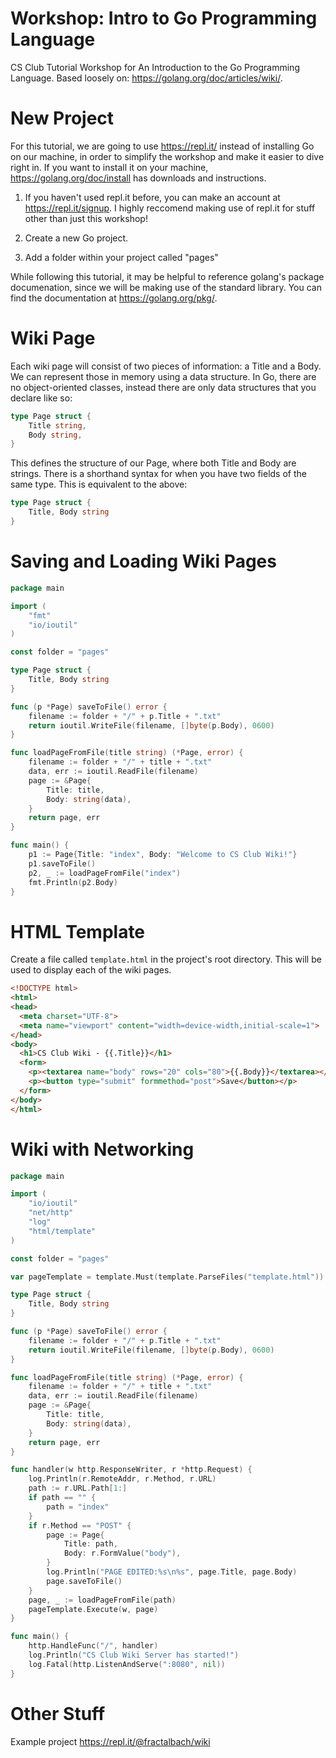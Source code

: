 # Workshop: Intro to Go Programming Language

CS Club Tutorial Workshop for An Introduction to 
the Go Programming Language. 
Based loosely on:
https://golang.org/doc/articles/wiki/.


# New Project 

For this tutorial, we are going to use https://repl.it/ instead of 
installing Go on our machine, in order to simplify the workshop and
make it easier to dive right in. If you want to install it on your
machine, https://golang.org/doc/install has downloads and 
instructions.

1. If you haven't used repl.it before, you can make an account at
   https://repl.it/signup. I highly reccomend making use of repl.it 
   for stuff other than just this workshop!
  
2. Create a new Go project.
  
3. Add a folder within your project called "pages"


While following this tutorial, it may be helpful to reference golang's
package documenation, since we will be making use of the standard
library. You can find the documentation at https://golang.org/pkg/.


# Wiki Page

Each wiki page will consist of two pieces of information: a Title and
a Body. We can represent those in memory using a data structure. In
Go, there are no object-oriented classes, instead there are only 
data structures that you declare like so:

```go
type Page struct {
    Title string,
    Body string,
}
```

This defines the structure of our Page, where both Title and Body are 
strings. There is a shorthand syntax for when you have two fields
of the same type. This is equivalent to the above:

```go
type Page struct {
	Title, Body string
}
```




# Saving and Loading Wiki Pages



```go
package main

import (
    "fmt"
    "io/ioutil"
)

const folder = "pages"

type Page struct {
    Title, Body string
}

func (p *Page) saveToFile() error {
    filename := folder + "/" + p.Title + ".txt"
    return ioutil.WriteFile(filename, []byte(p.Body), 0600)
}

func loadPageFromFile(title string) (*Page, error) {
    filename := folder + "/" + title + ".txt"
    data, err := ioutil.ReadFile(filename)
    page := &Page{
        Title: title, 
        Body: string(data),
    }
    return page, err
}

func main() {
    p1 := Page{Title: "index", Body: "Welcome to CS Club Wiki!"}
    p1.saveToFile()
    p2, _ := loadPageFromFile("index")
    fmt.Println(p2.Body)
}
```



# HTML Template

Create a file called `template.html` in the project's root directory.
This will be used to display each of the wiki pages.
```html
<!DOCTYPE html>
<html>
<head>
  <meta charset="UTF-8">
  <meta name="viewport" content="width=device-width,initial-scale=1">
</head> 
<body>
  <h1>CS Club Wiki - {{.Title}}</h1>
  <form>
    <p><textarea name="body" rows="20" cols="80">{{.Body}}</textarea></p>
    <p><button type="submit" formmethod="post">Save</button></p>
  </form>
</body>
</html>
```

# Wiki with Networking

```go
package main

import (
    "io/ioutil"
    "net/http"
    "log"
    "html/template"
)

const folder = "pages"

var pageTemplate = template.Must(template.ParseFiles("template.html"))

type Page struct {
    Title, Body string
}

func (p *Page) saveToFile() error {
    filename := folder + "/" + p.Title + ".txt"
    return ioutil.WriteFile(filename, []byte(p.Body), 0600)
}

func loadPageFromFile(title string) (*Page, error) {
    filename := folder + "/" + title + ".txt"
    data, err := ioutil.ReadFile(filename)
    page := &Page{
        Title: title, 
        Body: string(data),
    }
    return page, err
}

func handler(w http.ResponseWriter, r *http.Request) {
    log.Println(r.RemoteAddr, r.Method, r.URL)
    path := r.URL.Path[1:]
    if path == "" {
        path = "index"
    }
    if r.Method == "POST" {
        page := Page{
            Title: path,
            Body: r.FormValue("body"),
        }
        log.Println("PAGE EDITED:%s\n%s", page.Title, page.Body)
        page.saveToFile()
    }
    page, _ := loadPageFromFile(path)
    pageTemplate.Execute(w, page)
}

func main() {
    http.HandleFunc("/", handler)
    log.Println("CS Club Wiki Server has started!")
    log.Fatal(http.ListenAndServe(":8080", nil))
}
```


# Other Stuff

Example project https://repl.it/@fractalbach/wiki
